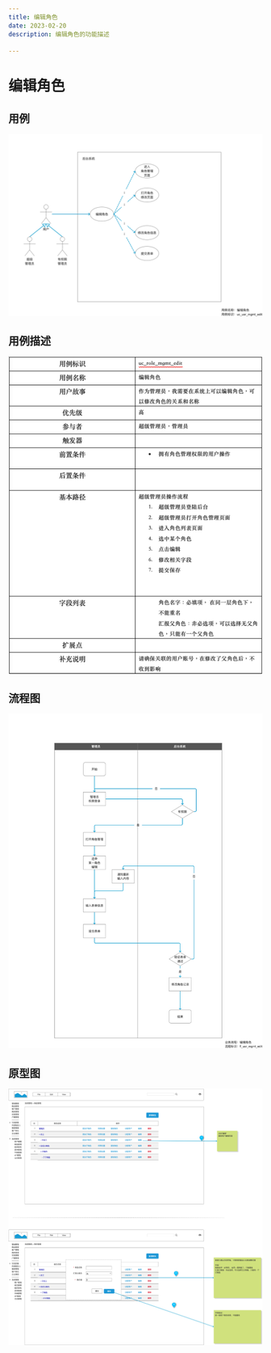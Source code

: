 ```yaml
---
title: 编辑角色
date: 2023-02-20
description: 编辑角色的功能描述

---
```


# 编辑角色


## 用例

![](images/uc_role_mgmt_edit-____.png)

## 用例描述

![](images/uc_desc_role_mgmt_edit.png)

## 流程图

![](images/fl_role_mgmt_edit-____.png)

## 原型图

![](images/pt_role_mgmt_edit-____.png)